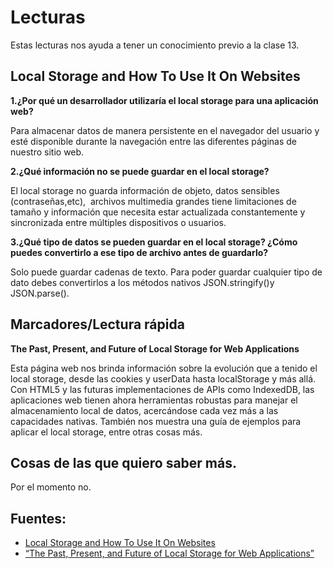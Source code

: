# Lecturas

Estas lecturas nos ayuda a tener un conocimiento previo a la clase 13.

## Local Storage and How To Use It On Websites

**1.¿Por qué un desarrollador utilizaría el local storage para una aplicación web?**

Para almacenar datos de manera persistente en el navegador del usuario y esté disponible durante la navegación entre las diferentes páginas de nuestro sitio web.

**2.¿Qué información no se puede guardar en el local storage?**

El local storage no guarda información de objeto, datos sensibles (contraseñas,etc),  archivos multimedia grandes tiene limitaciones de tamaño y información que necesita estar actualizada constantemente y sincronizada entre múltiples dispositivos o usuarios.

**3.¿Qué tipo de datos se pueden guardar en el local storage? ¿Cómo puedes convertirlo a ese tipo de archivo antes de guardarlo?**

Solo puede guardar cadenas de texto. Para poder guardar cualquier tipo de dato debes convertirlos a los métodos nativos JSON.stringify()y JSON.parse().


## Marcadores/Lectura rápida

**The Past, Present, and Future of Local Storage for Web Applications**

Esta página web nos brinda información sobre la evolución que a tenido el local storage, desde las cookies y userData hasta localStorage y más allá. Con HTML5 y las futuras implementaciones de APIs como IndexedDB, las aplicaciones web tienen ahora herramientas robustas para manejar el almacenamiento local de datos, acercándose cada vez más a las capacidades nativas. 
También nos muestra una guía de ejemplos para aplicar el local storage, entre otras cosas más.

## Cosas de las que quiero saber más.

Por el momento no.

## Fuentes: 

+ [Local Storage and How To Use It On Websites](https://www.smashingmagazine.com/2010/10/local-storage-and-how-to-use-it/)
+ [“The Past, Present, and Future of Local Storage for Web Applications”](https://diveinto.html5doctor.com/storage.html)
